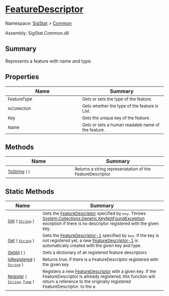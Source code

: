# [FeatureDescriptor](./FeatureDescriptor.md)

Namespace: [SigStat]() > [Common](./README.md)

Assembly: SigStat.Common.dll

## Summary
Represents a feature with name and type.

## Properties

| Name | Summary | 
| --- | --- | 
| <sub>FeatureType</sub><img width=200>| <sub>Gets or sets the type of the feature.</sub>| <br>
| <sub>IsCollection</sub><img width=200>| <sub>Gets whether the type of the feature is List.</sub>| <br>
| <sub>Key</sub><img width=200>| <sub>Gets the unique key of the feature.</sub>| <br>
| <sub>Name</sub><img width=200>| <sub>Gets or sets a human readable name of the feature.</sub>| <br>


## Methods

| Name | Summary | 
| --- | --- | 
| <sub>[ToString](./Methods/FeatureDescriptor-100663420.md) (  )</sub><img width=200>| <sub>Returns a string represenatation of the FeatureDescriptor</sub>| <br>


## Static Methods

| Name | Summary | 
| --- | --- | 
| <sub>[Get](./Methods/FeatureDescriptor-100663417.md) ( [`String`](https://docs.microsoft.com/en-us/dotnet/api/System.String) )</sub><img width=200>| <sub>Gets the [FeatureDescriptor](https://github.com/hargitomi97/sigstat/blob/master/docs/md/SigStat/Common/FeatureDescriptor.md) specified by `key`.  Throws [System.Collections.Generic.KeyNotFoundException](https://docs.microsoft.com/en-us/dotnet/api/System.Collections.Generic.KeyNotFoundException) exception if there is no descriptor registered with the given key.</sub>| <br>
| <sub>[Get](./Methods/FeatureDescriptor-100663419.md) ( [`String`](https://docs.microsoft.com/en-us/dotnet/api/System.String) )</sub><img width=200>| <sub>Gets the [FeatureDescriptor-1](https://github.com/hargitomi97/sigstat/blob/master/docs/md/SigStat/Common/FeatureDescriptor-1.md) specified by `key`.  If the key is not registered yet, a new [FeatureDescriptor-1](https://github.com/hargitomi97/sigstat/blob/master/docs/md/SigStat/Common/FeatureDescriptor-1.md) is automatically created with the given key and type.</sub>| <br>
| <sub>[GetAll](./Methods/FeatureDescriptor-100663418.md) (  )</sub><img width=200>| <sub>Gets a dictionary of all registered feature descriptors</sub>| <br>
| <sub>[IsRegistered](./Methods/FeatureDescriptor-100663415.md) ( [`String`](https://docs.microsoft.com/en-us/dotnet/api/System.String) )</sub><img width=200>| <sub>Returns true, if there is a FeatureDescriptor registered with the given key</sub>| <br>
| <sub>[Register](./Methods/FeatureDescriptor-100663416.md) ( [`String`](https://docs.microsoft.com/en-us/dotnet/api/System.String), [`Type`](https://docs.microsoft.com/en-us/dotnet/api/System.Type) )</sub><img width=200>| <sub>Registers a new [FeatureDescriptor](https://github.com/hargitomi97/sigstat/blob/master/docs/md/SigStat/Common/FeatureDescriptor.md) with a given key.  If the FeatureDescriptor is allready registered, this function will  return a reference to the originally registered FeatureDescriptor.  to the a</sub>| <br>


